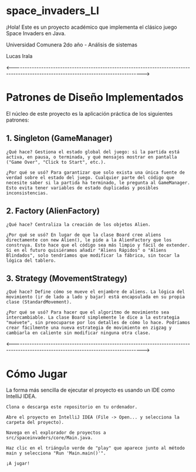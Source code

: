 # space_invaders_LI

¡Hola! Este es un proyecto académico que implementa el clásico juego Space Invaders en Java.

Universidad Comunera
2do año - Análisis de sistemas

Lucas Irala

<------------------------------------------------------------------------------------------------------------------------------------->

# Patrones de Diseño Implementados

El núcleo de este proyecto es la aplicación práctica de los siguientes patrones:

## 1. Singleton (GameManager)

    ¿Qué hace? Gestiona el estado global del juego: si la partida está activa, en pausa, o terminada, y qué mensajes mostrar en pantalla ("Game Over", "Click to Start", etc.).

    ¿Por qué se usó? Para garantizar que solo exista una única fuente de verdad sobre el estado del juego. Cualquier parte del código que necesite saber si la partida ha terminado, le pregunta al GameManager. Esto evita tener variables de estado duplicadas y posibles inconsistencias.

## 2. Factory (AlienFactory)

    ¿Qué hace? Centraliza la creación de los objetos Alien.

    ¿Por qué se usó? En lugar de que la clase Board cree aliens directamente con new Alien(), le pide a la AlienFactory que los construya. Esto hace que el código sea más limpio y fácil de extender. Si en el futuro quisiéramos añadir "Aliens Rápidos" o "Aliens Blindados", solo tendríamos que modificar la fábrica, sin tocar la lógica del tablero.

## 3. Strategy (MovementStrategy)

    ¿Qué hace? Define cómo se mueve el enjambre de aliens. La lógica del movimiento (ir de lado a lado y bajar) está encapsulada en su propia clase (StandardMovement).

    ¿Por qué se usó? Para hacer que el algoritmo de movimiento sea intercambiable. La clase Board simplemente le dice a la estrategia "muévete", sin preocuparse por los detalles de cómo lo hace. Podríamos crear fácilmente una nueva estrategia de movimiento en zigzag y cambiarla en caliente sin modificar ninguna otra clase.

<------------------------------------------------------------------------------------------------------------------------------------->

# Cómo Jugar

La forma más sencilla de ejecutar el proyecto es usando un IDE como IntelliJ IDEA.

    Clona o descarga este repositorio en tu ordenador.

    Abre el proyecto en IntelliJ IDEA (File -> Open... y selecciona la carpeta del proyecto).

    Navega en el explorador de proyectos a src/spaceinvaders/core/Main.java.

    Haz clic en el triángulo verde de "play" que aparece junto al método main y selecciona "Run 'Main.main()'".

    ¡A jugar!

